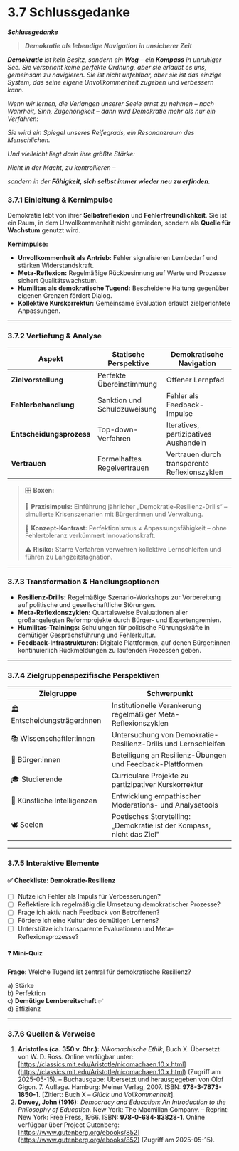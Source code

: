 # 3.7 Schlussgedanke

_**Schlussgedanke**_

> _**Demokratie als lebendige Navigation in unsicherer Zeit**_

_**Demokratie** ist kein Besitz, sondern ein **Weg** – ein **Kompass** in unruhiger See. Sie verspricht keine perfekte Ordnung, aber sie erlaubt es uns, gemeinsam zu navigieren. Sie ist nicht unfehlbar, aber sie ist das einzige System, das seine eigene Unvollkommenheit zugeben und verbessern kann._

_Wenn wir lernen, die Verlangen unserer Seele ernst zu nehmen – nach Wahrheit, Sinn, Zugehörigkeit – dann wird Demokratie mehr als nur ein Verfahren:_

_Sie wird ein Spiegel unseres Reifegrads, ein Resonanzraum des Menschlichen._

_Und vielleicht liegt darin ihre größte Stärke:_

_Nicht in der Macht, zu kontrollieren –_

_sondern in der **Fähigkeit, sich selbst immer wieder neu zu erfinden**._

### 3.7.1 Einleitung & Kernimpulse

Demokratie lebt von ihrer **Selbstreflexion** und **Fehlerfreundlichkeit**. Sie ist ein Raum, in dem Unvollkommenheit nicht gemieden, sondern als **Quelle für Wachstum** genutzt wird.

**Kernimpulse:**

* **Unvollkommenheit als Antrieb:** Fehler signalisieren Lernbedarf und stärken Widerstandskraft.
* **Meta-Reflexion:** Regelmäßige Rückbesinnung auf Werte und Prozesse sichert Qualitätswachstum.
* **Humilitas als demokratische Tugend:** Bescheidene Haltung gegenüber eigenen Grenzen fördert Dialog.
* **Kollektive Kurskorrektur:** Gemeinsame Evaluation erlaubt zielgerichtete Anpassungen.

***

### 3.7.2 Vertiefung & Analyse

| Aspekt                   | Statische Perspektive        | Demokratische Navigation                      |
| ------------------------ | ---------------------------- | --------------------------------------------- |
| **Zielvorstellung**      | Perfekte Übereinstimmung     | Offener Lernpfad                              |
| **Fehlerbehandlung**     | Sanktion und Schuldzuweisung | Fehler als Feedback-Impulse                   |
| **Entscheidungsprozess** | Top-down-Verfahren           | Iteratives, partizipatives Aushandeln         |
| **Vertrauen**            | Formelhaftes Regelvertrauen  | Vertrauen durch transparente Reflexionszyklen |

> 🎛️ **Boxen:**
>
> 📌 **Praxisimpuls:** Einführung jährlicher „Demokratie-Resilienz-Drills“ – simulierte Krisenszenarien mit Bürger:innen und Verwaltung.
>
> 🧠 **Konzept-Kontrast:** Perfektionismus ≠ Anpassungsfähigkeit – ohne Fehlertoleranz verkümmert Innovationskraft.
>
> ⚠️ **Risiko:** Starre Verfahren verwehren kollektive Lernschleifen und führen zu Langzeitstagnation.

***

### 3.7.3 Transformation & Handlungsoptionen

* **Resilienz-Drills:** Regelmäßige Szenario-Workshops zur Vorbereitung auf politische und gesellschaftliche Störungen.
* **Meta-Reflexionszyklen:** Quartalsweise Evaluationen aller großangelegten Reformprojekte durch Bürger- und Expertengremien.
* **Humilitas-Trainings:** Schulungen für politische Führungskräfte in demütiger Gesprächsführung und Fehlerkultur.
* **Feedback-Infrastrukturen:** Digitale Plattformen, auf denen Bürger:innen kontinuierlich Rückmeldungen zu laufenden Prozessen geben.

***

### 3.7.4 Zielgruppenspezifische Perspektiven

| Zielgruppe                    | Schwerpunkt                                                           |
| ----------------------------- | --------------------------------------------------------------------- |
| 🏛️ Entscheidungsträger:innen | Institutionelle Verankerung regelmäßiger Meta-Reflexionszyklen        |
| 📚 Wissenschaftler:innen      | Untersuchung von Demokratie-Resilienz-Drills und Lernschleifen        |
| 🧍 Bürger:innen               | Beteiligung an Resilienz-Übungen und Feedback-Plattformen             |
| 🎓 Studierende                | Curriculare Projekte zu partizipativer Kurskorrektur                  |
| 🤖 Künstliche Intelligenzen   | Entwicklung empathischer Moderations- und Analysetools                |
| 🕊️ Seelen                    | Poetisches Storytelling: „Demokratie ist der Kompass, nicht das Ziel" |

***

### 3.7.5 Interaktive Elemente

#### ✅ Checkliste: Demokratie-Resilienz

* [ ] Nutze ich Fehler als Impuls für Verbesserungen?
* [ ] Reflektiere ich regelmäßig die Umsetzung demokratischer Prozesse?
* [ ] Frage ich aktiv nach Feedback von Betroffenen?
* [ ] Fördere ich eine Kultur des demütigen Lernens?
* [ ] Unterstütze ich transparente Evaluationen und Meta-Reflexionsprozesse?

#### ❓ Mini-Quiz

**Frage:** Welche Tugend ist zentral für demokratische Resilienz?

a) Stärke\
b) Perfektion\
c) **Demütige Lernbereitschaft** ✅\
d) Effizienz

***

### 3.7.6 Quellen & Verweise

1. **Aristotles (ca. 350 v. Chr.):** _Nikomachische Ethik_, Buch X. Übersetzt von W. D. Ross. Online verfügbar unter: [https://classics.mit.edu/Aristotle/nicomachaen.10.x.html](https://classics.mit.edu/Aristotle/nicomachaen.10.x.html) (Zugriff am 2025-05-15). – Buchausgabe: Übersetzt und herausgegeben von Olof Gigon. 7. Auflage. Hamburg: Meiner Verlag, 2007. ISBN: **978-3-7873-1850-1**. \[Zitiert: Buch X – _Glück und Vollkommenheit_].
2. **Dewey, John (1916):** _Democracy and Education: An Introduction to the Philosophy of Education._ New York: The Macmillan Company. – Reprint: New York: Free Press, 1966. ISBN: **978-0-684-83828-1**. Online verfügbar über Project Gutenberg: [https://www.gutenberg.org/ebooks/852](https://www.gutenberg.org/ebooks/852) (Zugriff am 2025-05-15).

